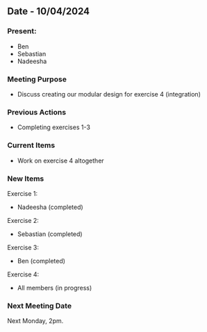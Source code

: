 ## Date - 10/04/2024

### Present: 
- Ben
- Sebastian
- Nadeesha 

### Meeting Purpose
- Discuss creating our modular design for exercise 4 (integration)

### Previous Actions 
- Completing exercises 1-3 

### Current Items
- Work on exercise 4 altogether 

### New Items
Exercise 1: 
- Nadeesha (completed)

Exercise 2: 
- Sebastian (completed)

Exercise 3: 
- Ben (completed)

Exercise 4: 
- All members (in progress)


### Next Meeting Date 
Next Monday, 2pm.
